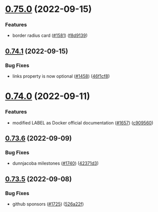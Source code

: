# [0.75.0](https://github.com/EddieHubCommunity/LinkFree/compare/v0.74.1...v0.75.0) (2022-09-15)


### Features

* border radius card ([#1581](https://github.com/EddieHubCommunity/LinkFree/issues/1581)) ([f8d9139](https://github.com/EddieHubCommunity/LinkFree/commit/f8d9139ccbce66f8060819493094ca692014b5c7))



## [0.74.1](https://github.com/EddieHubCommunity/LinkFree/compare/v0.74.0...v0.74.1) (2022-09-15)


### Bug Fixes

* links property is now optional ([#1458](https://github.com/EddieHubCommunity/LinkFree/issues/1458)) ([46f1cf8](https://github.com/EddieHubCommunity/LinkFree/commit/46f1cf80e646de2673ed5243b6ec591eb9a91bd4))



# [0.74.0](https://github.com/EddieHubCommunity/LinkFree/compare/v0.73.6...v0.74.0) (2022-09-11)


### Features

* modified LABEL as Docker official documentation ([#1657](https://github.com/EddieHubCommunity/LinkFree/issues/1657)) ([c909560](https://github.com/EddieHubCommunity/LinkFree/commit/c9095608288e5421c51681225681ad2c3c477630))



## [0.73.6](https://github.com/EddieHubCommunity/LinkFree/compare/v0.73.5...v0.73.6) (2022-09-09)


### Bug Fixes

* dunnjacoba milestones ([#1740](https://github.com/EddieHubCommunity/LinkFree/issues/1740)) ([42371d3](https://github.com/EddieHubCommunity/LinkFree/commit/42371d3b8ae86e9253f5869b2c9dab9629869686))



## [0.73.5](https://github.com/EddieHubCommunity/LinkFree/compare/v0.73.4...v0.73.5) (2022-09-08)


### Bug Fixes

* github sponsors ([#1725](https://github.com/EddieHubCommunity/LinkFree/issues/1725)) ([526a22f](https://github.com/EddieHubCommunity/LinkFree/commit/526a22f15b38976b11907f10218ce0525a3353e7))



